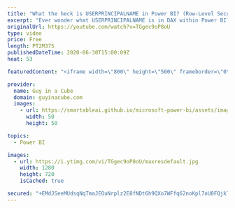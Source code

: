 ```yaml
---
title: "What the heck is USERPRINCIPALNAME in Power BI? (Row-Level Security)"
excerpt: "Ever wonder what USERPRINCIPALNAME is in DAX within Power BI? Or the difference between USERPRINCIPALNAME and USERNAME? Hint - It's used with Row-Level Security.  New Row-Level Security course from Guy in a Cube - https://guyinacu.be/courses  📢 Become a member: https://guyinacu.be/membership   *******************"
originalUrl: https://youtube.com/watch?v=TGgec9oP8oU
type: video
price: Free
length: PT2M37S
publishedDateTime: 2020-06-30T15:00:09Z
heat: 53

featuredContent: "<iframe width=\"800\" height=\"500\" frameborder=\"0\" src=\"https://www.youtube.com/embed/TGgec9oP8oU\" allow=\"accelerometer; autoplay; encrypted-media; gyroscope; picture-in-picture\" allowfullscreen></iframe>"

provider:
  name: Guy in a Cube
  domain: guyinacube.com
  images:
    - url: https://smartableai.github.io/microsoft-power-bi/assets/images/organizations/guyinacube.com-50x50.jpg
      width: 50
      height: 50

topics:
  - Power BI

images:
  - url: https://i.ytimg.com/vi/TGgec9oP8oU/maxresdefault.jpg
    width: 1280
    height: 720
    isCached: true

secured: "+EMdJSeeMUdsqNqTmaJEOuNrplz2E8fNDt6h9QXo7WFfq62noKpl7oU0FQjkTlEp45JLkJMARESp+BZklbkKABxbEgJX6rXWPFqmstq3NmDHIW/Ld/zlIbulH3ZkWGeCVXJWkL067hVhaDQFWT7uXRuE6IdDxM4s/YBY0HadymywqMaQyiCt+Rfy2Ev02AhUyyM/BbADyBrsi73nXHnX7+1LbutC38iczZFb7fbLtPh3FKvzZ9OeSkE6q1qOuvitDWaEAAjpd0Fa1OXZlcwTyPrf2ID/xsiLjkuNd5Lu74437NSajJJxq7JCVCQpf1tRpVb0Z8wNJm942Q+4pvWM+ClKEXs8qRMrFAfBmwD44M/XkEHMVJBgZorPLuF67fCNSHLTSmt5iOw8kDh/zSFXnw==;LdyiEZXKpiEBOYZSVcDMEA=="
---
```


